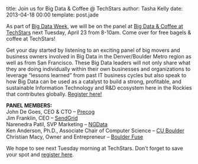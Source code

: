 title: Join us for Big Data & Coffee @ TechStars
author: Tasha Kelly
date: 2013-04-18 00:00
template: post.jade

<p>As part of <a href="http://bigdataweek.com/colorado/">Big Data Week</a>, we will be on the panel at <a href="http://bigdataweek.com/2013/03/17/big-data-coffee-at-techstars/">Big Data &amp; Coffee at TechStars</a> next Tuesday, April 23 from 8-10am. Come over for free bagels &amp; coffee at TechStars!</p>
<p>Get your day started by listening to an exciting panel of big movers and business owners involved in Big Data in the Denver/Boulder Metro region as well as from San Francisco. These Big Data leaders will not only share what they are doing individually within their own businesses and organizations to leverage &#8220;lessons learned&#8221; from past IT business cycles but also speak to how Big Data can be used as a catalyst to build a strong, profitable, and sustainable Information Technology and R&amp;D ecosystem here in the Rockies that contributes globally. <a href="http://bigdatacoffee.eventbrite.com/">Register here! </a></p>
<p><strong>PANEL MEMBERS:</strong><br />
John De Goes, CEO &amp; CTO &#8211; <a href="http://www.precog.com/">Precog</a><br />
Jim Franklin, CEO &#8211; <a href="http://www.sendgrid.com/">SendGrid</a><br />
Narenedra Patil, SVP Marketing &#8211; <a href="http://www.ngdata.com/">NGData</a><br />
Ken Anderson, Ph.D., Associate Chair of Computer Science &#8211; <a href="http://www.cs.colorado.edu/~kena/">CU Boulder</a><br />
Christian Macy, Owner and Entrepreneur &#8211; <a href="http://boulderfuse.com/">Boulder Fuse</a></p>
<p>We hope to see next Tuesday morning at TechStars. Don&#8217;t forget to save your spot and <a href="http://bigdatacoffee.eventbrite.com/">register here</a>.</p>
<p>&nbsp;</p>